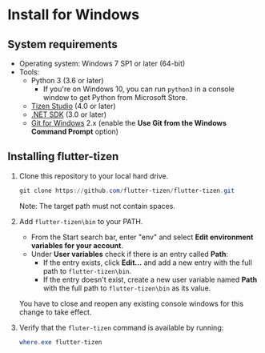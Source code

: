 # Install for Windows

## System requirements

- Operating system: Windows 7 SP1 or later (64-bit)
- Tools:
  - Python 3 (3.6 or later)
    - If you're on Windows 10, you can run `python3` in a console window to get Python from Microsoft Store.
  - [Tizen Studio](install-tizen-sdk.md) (4.0 or later)
  - [.NET SDK](https://docs.microsoft.com/en-us/dotnet/core/install/windows) (3.0 or later)
  - [Git for Windows](https://git-scm.com/download/win) 2.x (enable the **Use Git from the Windows Command Prompt** option)

## Installing flutter-tizen

1. Clone this repository to your local hard drive.

   ```powershell
   git clone https://github.com/flutter-tizen/flutter-tizen.git
   ```

   Note: The target path must not contain spaces.

1. Add `flutter-tizen\bin` to your PATH.

   - From the Start search bar, enter "env" and select **Edit environment variables for your account**.
   - Under **User variables** check if there is an entry called **Path**:
     - If the entry exists, click **Edit...** and add a new entry with the full path to `flutter-tizen\bin`.
     - If the entry doesn't exist, create a new user variable named **Path** with the full path to `flutter-tizen\bin` as its value.

   You have to close and reopen any existing console windows for this change to take effect.

1. Verify that the `fluter-tizen` command is available by running:

   ```powershell
   where.exe flutter-tizen
   ```
